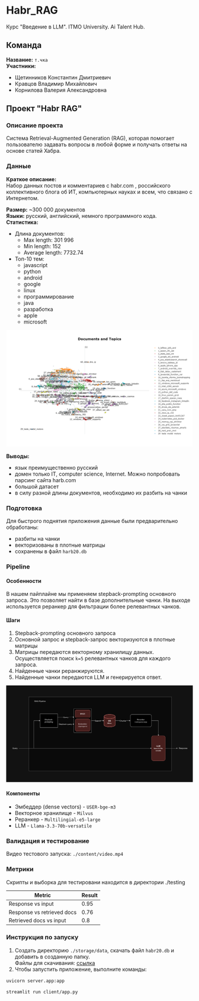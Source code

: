 # Habr_RAG
Курс "Введение в LLM". ITMO University. Ai Talent Hub.

## Команда
<b>Название:</b> `т.чка` \
<b>Участники:</b>
- Щетинников Константин Дмитриевич
- Кравцов Владимир Михайлович
- Корнилова Валерия Александровна

## Проект "Habr RAG"
### Описание проекта
Система Retrieval-Augmented Generation (RAG), которая помогает пользователю задавать вопросы в любой форме и получать ответы на основе статей Хабра.

### Данные
<b>Краткое описание:</b>\
Набор данных постов и комментариев с habr.com , российского коллективного блога об ИТ, компьютерных науках и всем, что связано с Интернетом.

<b>Размер:</b> ~300 000 документов\
<b>Языки:</b> русский, английский, немного программного кода.\
<b>Статистика:</b>
- Длина документов:
    - Max length: 301 996
    - Min length: 152
    - Average length: 7732.74
- Топ-10 тем:
    - javascript
    - python
    - android
    - google
    - linux
    - программирование
    - java
    - разработка
    - apple
    - microsoft
<div>
    <img src="./content/eda_topics.png">
<div>

<b>Выводы:</b>
- язык преимущественно русский
- домен только IT, computer science, Internet. Можно попробовать парсинг сайта harb.com
- большой датасет
- в силу разной длины документов, необходимо их разбить на чанки

### Подготовка
<!-- 1. Для инициализации BM25 был собран корпус из 10 000 текстов. Такого размера корпуса достаточно для эффективной работы модели. Корпус сохранен в файл `corpus.csv` -->
Для быстрого поднятия приложения данные были предварительно обработаны:
- разбиты на чанки
- векторизованы в плотные матрицы
- сохранены в файл `harb20.db`

### Pipeline

#### Особенности
В нашем пайплайне мы применяем stepback-prompting основного запроса. Это позволяет найти в базе дополнительные чанки. На выходе используется реранкер для фильтрации более релевантных чанков.
<!-- Также, сам поиск осуществляется в гибридном формате: на основе векторов и ключевых слов.  -->

#### Шаги
1. Stepback-prompting основного запроса
2. Основной запрос и stepback-запрос векторизуются в плотные матрицы
3. Матрицы передаются векторному хранилищу данных. Осуществляется поиск `k=5` релевантных чанков для каждого запроса.
4. Найденные чанки реранжируются.
5. Найденные чанки передаются LLM и генерируется ответ.
<div>
    <img src="./content/architecture.jpg">
<div>

#### Компоненты
- Эмбеддер (dense vectors) - `USER-bge-m3`
- Векторное хранилище - `Milvus`
- Реранкер - `Multilingial-e5-large`
- LLM - `Llama-3.3-70b-versatile`
<!-- - BM25 (sparse vectors) -->



### Валидация и тестирование
Видео тестового запуска: `./content/video.mp4`

### Метрики
Скрипты и выборка для тестировани находится в директории ./testing

| Metric  | Result  |
|---|---|
| Response vs input | 0.95 |
| Response vs retrieved docs | 0.76 |
| Retrieved docs vs input | 0.8 |

### Инструкция по запуску
1. Создать директорию `./storage/data`, скачать файл `habr20.db` и добавить в созданную папку.\
Файлы для скачивания: [ссылка](https://disk.yandex.ru/d/782ejhiiQc3z7A)
2. Чтобы запустить приложение, выполните команды:
```
uvicorn server.app:app
```
```
streamlit run client/app.py
```
